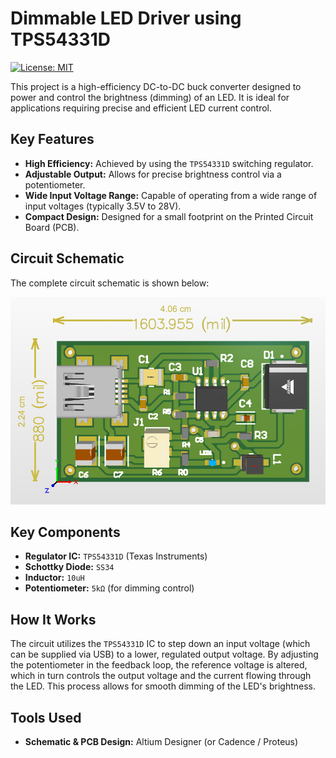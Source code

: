# Dimmable LED Driver using TPS54331D

[![License: MIT](https://img.shields.io/badge/License-MIT-yellow.svg)](https://opensource.org/licenses/MIT)

This project is a high-efficiency DC-to-DC buck converter designed to power and control the brightness (dimming) of an LED. It is ideal for applications requiring precise and efficient LED current control.

## Key Features

* **High Efficiency:** Achieved by using the `TPS54331D` switching regulator.
* **Adjustable Output:** Allows for precise brightness control via a potentiometer.
* **Wide Input Voltage Range:** Capable of operating from a wide range of input voltages (typically 3.5V to 28V).
* **Compact Design:** Designed for a small footprint on the Printed Circuit Board (PCB).

## Circuit Schematic

The complete circuit schematic is shown below:

<img src="./Screenshot%202025-06-08%20223356.png" alt="PCB Layout of the Dimmable LED Driver" width="600">

## Key Components

* **Regulator IC:** `TPS54331D` (Texas Instruments)
* **Schottky Diode:** `SS34`
* **Inductor:** `10uH`
* **Potentiometer:** `5kΩ` (for dimming control)

## How It Works

The circuit utilizes the `TPS54331D` IC to step down an input voltage (which can be supplied via USB) to a lower, regulated output voltage. By adjusting the potentiometer in the feedback loop, the reference voltage is altered, which in turn controls the output voltage and the current flowing through the LED. This process allows for smooth dimming of the LED's brightness.

## Tools Used

* **Schematic & PCB Design:** Altium Designer (or Cadence / Proteus)
